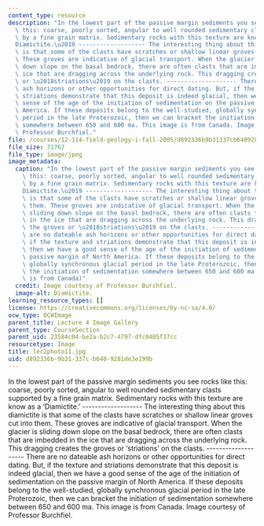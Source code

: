 ```yaml
---
content_type: resource
description: "In the lowest part of the passive margin sediments you see rocks like\
  \ this: coarse, poorly sorted, angular to well rounded sedimentary clasts supported\
  \ by a fine grain matrix. Sedimentary rocks with this texture are know as a \u2018\
  Diamictite.\u2019 ------------------- The interesting thing about this diamictite\
  \ is that some of the clasts have scratches or shallow linear groves cut into them.\
  \ These groves are indicative of glacial transport. When the glacier is sliding\
  \ down slope on the basal bedrock, there are often clasts that are imbedded in the\
  \ ice that are dragging across the underlying rock. This dragging creates the groves\
  \ or \u2018striations\u2019 on the clasts. -------------------- There are no dateable\
  \ ash horizons or other opportunities for direct dating. But, if the texture and\
  \ striations demonstrate that this deposit is indeed glacial, then we have a good\
  \ sense of the age of the initiation of sedimentation on the passive margin of North\
  \ America. If these deposits belong to the well-studied, globally synchronous glacial\
  \ period in the late Proterozoic, then we can bracket the initiation of sedimentation\
  \ somewhere between 650 and 600 ma. This image is from Canada. Image courtesy of\
  \ Professor Burchfiel."
file: /courses/12-114-field-geology-i-fall-2005/d892336b9b31337cb6409281de3e199b_lec2photo11.jpg
file_size: 71767
file_type: image/jpeg
image_metadata:
  caption: "In the lowest part of the passive margin sediments you see rocks like\
    \ this: coarse, poorly sorted, angular to well rounded sedimentary clasts supported\
    \ by a fine grain matrix. Sedimentary rocks with this texture are know as a \u2018\
    Diamictite.\u2019 ------------------- The interesting thing about this diamictite\
    \ is that some of the clasts have scratches or shallow linear groves cut into\
    \ them. These groves are indicative of glacial transport. When the glacier is\
    \ sliding down slope on the basal bedrock, there are often clasts that are imbedded\
    \ in the ice that are dragging across the underlying rock. This dragging creates\
    \ the groves or \u2018striations\u2019 on the clasts. -------------------- There\
    \ are no dateable ash horizons or other opportunities for direct dating. But,\
    \ if the texture and striations demonstrate that this deposit is indeed glacial,\
    \ then we have a good sense of the age of the initiation of sedimentation on the\
    \ passive margin of North America. If these deposits belong to the well-studied,\
    \ globally synchronous glacial period in the late Proterozoic, then we can bracket\
    \ the initiation of sedimentation somewhere between 650 and 600 ma. (this image\
    \ is from Canada)"
  credit: Image courtesy of Professor Burchfiel.
  image-alt: Diamictite.
learning_resource_types: []
license: https://creativecommons.org/licenses/by-nc-sa/4.0/
ocw_type: OCWImage
parent_title: Lecture 4 Image Gallery
parent_type: CourseSection
parent_uid: 23584c04-be2a-b2c7-4797-dfc0405f37cc
resourcetype: Image
title: lec2photo11.jpg
uid: d892336b-9b31-337c-b640-9281de3e199b
---
```

In the lowest part of the passive margin sediments you see rocks like this: coarse, poorly sorted, angular to well rounded sedimentary clasts supported by a fine grain matrix. Sedimentary rocks with this texture are know as a ‘Diamictite.’ ------------------- The interesting thing about this diamictite is that some of the clasts have scratches or shallow linear groves cut into them. These groves are indicative of glacial transport. When the glacier is sliding down slope on the basal bedrock, there are often clasts that are imbedded in the ice that are dragging across the underlying rock. This dragging creates the groves or ‘striations’ on the clasts. -------------------- There are no dateable ash horizons or other opportunities for direct dating. But, if the texture and striations demonstrate that this deposit is indeed glacial, then we have a good sense of the age of the initiation of sedimentation on the passive margin of North America. If these deposits belong to the well-studied, globally synchronous glacial period in the late Proterozoic, then we can bracket the initiation of sedimentation somewhere between 650 and 600 ma. This image is from Canada. Image courtesy of Professor Burchfiel.